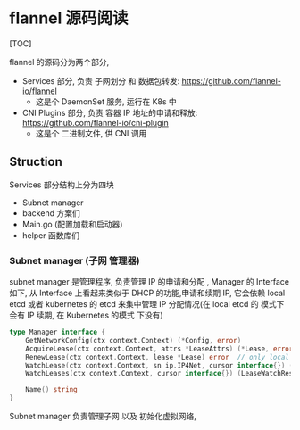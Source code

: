 # flannel 源码阅读

[TOC]

flannel 的源码分为两个部分, 

* Services 部分, 负责 子网划分 和 数据包转发: https://github.com/flannel-io/flannel 
  * 这是个 DaemonSet 服务, 运行在 K8s 中
* CNI Plugins 部分, 负责 容器 IP 地址的申请和释放: https://github.com/flannel-io/cni-plugin
  * 这是个 二进制文件, 供 CNI 调用

## Struction

Services 部分结构上分为四块

* Subnet manager
* backend 方案们
* Main.go (配置加载和启动器)
* helper 函数库们

### Subnet manager (子网 管理器)

subnet manager 是管理程序, 负责管理 IP 的申请和分配 , Manager 的 Interface 如下, 从 Interface 上看起来类似于 DHCP 的功能,申请和续期 IP, 它会依赖 local etcd 或者 kubernetes 的 etcd 来集中管理 IP 分配情况(在 local etcd 的 模式下会有 IP 续期, 在 Kubernetes 的模式 下没有)

```go
type Manager interface {
	GetNetworkConfig(ctx context.Context) (*Config, error)
	AcquireLease(ctx context.Context, attrs *LeaseAttrs) (*Lease, error)
	RenewLease(ctx context.Context, lease *Lease) error  // only local etcd
	WatchLease(ctx context.Context, sn ip.IP4Net, cursor interface{}) (LeaseWatchResult, error)
	WatchLeases(ctx context.Context, cursor interface{}) (LeaseWatchResult, error)

	Name() string
}
```

Subnet manager 负责管理子网 以及 初始化虚拟网络, 

